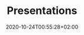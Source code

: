---
members: ["PLevy"]
title: "Presentations"
date: 2020-10-24T00:55:28+02:00
draft: false
layout: list
searchFilter: Presentation
notEverything: true
notListed: true
zone: "presentations"
---